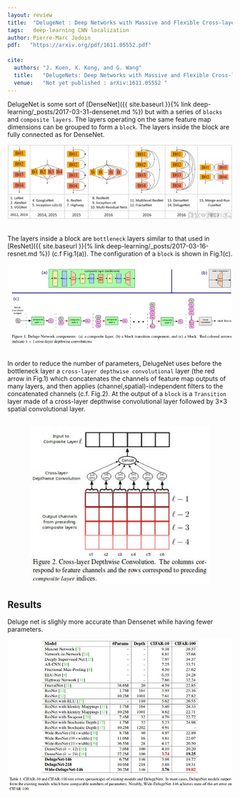 ```yaml
---
layout: review
title:  "DelugeNet : Deep Networks with Massive and Flexible Cross-layer Information Inflows"
tags:   deep-learning CNN localization
author: Pierre-Marc Jodoin
pdf:   "https://arxiv.org/pdf/1611.05552.pdf"

cite:
  authors: "J. Kuen, X. Kong, and G. Wang"
  title:   "DelugeNets: Deep Networks with Massive and Flexible Cross-layer Information Inflows"
  venue:   "Not yet published : arXiv:1611.05552 "
---
```


DelugeNet is some sort of [DenseNet]({{ site.baseurl }}{% link deep-learning/_posts/2017-03-31-densenet.md %}) but with a series of `blocks` and ``composite layers``.   The layers operating on the same feature map dimensions can be grouped to form a `block`.  The layers inside the block are fully connected as for DenseNet.

<div align="middle">
  <img src="/deep-learning/images/delugeNet/sc01.jpg" width="700">
</div>

<br>

The layers inside a block are `bottleneck` layers similar to that used in [ResNet]({{ site.baseurl }}{% link deep-learning/_posts/2017-03-16-resnet.md %}) (c.f Fig.1(a)).  The configuration of a `block` is shown in Fig.1(c).  

<div align="middle">
  <img src="/deep-learning/images/delugeNet/sc02.jpg" width="800">
</div>
<br>

In order to reduce the number of parameters, DelugeNet uses before the bottleneck layer a `cross-layer depthwise convolutional` layer (the red arrow in Fig.1) which concatenates the channels of feature map outputs of many layers, and then applies (channel,spatial)-independent filters to the concatenated channels (c.f. Fig.2).  At the output of a `block` is a `Transition` layer made of a cross-layer depthwise convolutional layer followed by 3×3 spatial convolutional layer.

<br>


<div align="middle">
  <img src="/deep-learning/images/delugeNet/sc04.jpg" width="400">
</div>

## Results

Deluge net is slighly more accurate than Densenet while having fewer parameters.

<div align="middle">
  <img src="/deep-learning/images/delugeNet/sc03.jpg" width="800">
</div>

